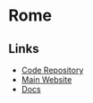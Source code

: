# Rome

## Links

- [Code Repository](https://github.com/rome/tools)
- [Main Website](https://rome.tools)
- [Docs](https://docs.rome.tools)
